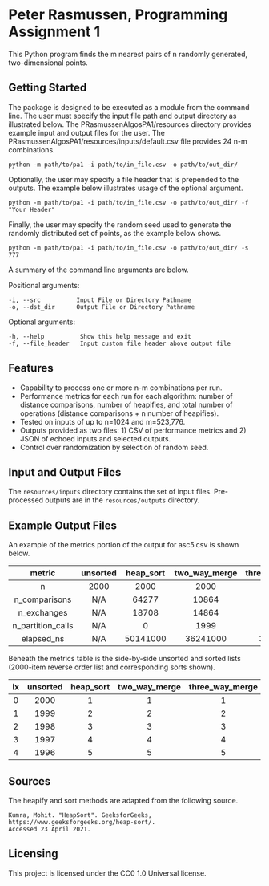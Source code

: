 # Peter Rasmussen, Programming Assignment 1

This Python program finds the m nearest pairs of n randomly generated, two-dimensional points.

## Getting Started

The package is designed to be executed as a module from the command line. The user must specify the
input file path and output directory as illustrated below. The PRasmussenAlgosPA1/resources
directory provides example input and output files for the user. The
PRasmussenAlgosPA1/resources/inputs/default.csv file provides 24 n-m combinations.

```shell
python -m path/to/pa1 -i path/to/in_file.csv -o path/to/out_dir/ 
```

Optionally, the user may specify a file header that is prepended to the outputs. The example below
illustrates usage of the optional argument.

```shell
python -m path/to/pa1 -i path/to/in_file.csv -o path/to/out_dir/ -f "Your Header"
```

Finally, the user may specify the random seed used to generate the randomly distributed set of
points, as the example below shows.

```shell
python -m path/to/pa1 -i path/to/in_file.csv -o path/to/out_dir/ -s 777
```

A summary of the command line arguments are below.

Positional arguments:

    -i, --src          Input File or Directory Pathname
    -o, --dst_dir      Output File or Directory Pathname

Optional arguments:

    -h, --help          Show this help message and exit
    -f, --file_header   Input custom file header above output file

## Features

* Capability to process one or more n-m combinations per run.
* Performance metrics for each run for each algorithm: number of distance comparisons, number of
  heapifies, and total number of operations (distance comparisons + n number of heapifies).
* Tested on inputs of up to n=1024 and m=523,776.
* Outputs provided as two files: 1) CSV of performance metrics and 2) JSON of echoed inputs and
  selected outputs.
* Control over randomization by selection of random seed.

## Input and Output Files

The ```resources/inputs``` directory contains the set of input files. Pre-processed outputs are in
the ```resources/outputs``` directory.

## Example Output Files

An example of the metrics portion of the output for asc5.csv is shown below.

**metric**|**unsorted**|**heap\_sort**|**two\_way\_merge**|**three\_way\_merge**|**four\_way\_merge**|**natural\_merge**
:-----:|:-----:|:-----:|:-----:|:-----:|:-----:|:-----:
n|2000|2000|2000|2000|2000|2000
n\_comparisons|N/A|64277|10864|31060|47704|10864
n\_exchanges|N/A|18708|14864|12162|11107|14864
n\_partition\_calls|N/A|0|1999|1999|1999|2000
elapsed\_ns|N/A|50141000|36241000|31427000|27518000|36522000


Beneath the metrics table is the side-by-side unsorted and sorted lists (2000-item reverse order
list and corresponding sorts shown).

**ix**|**unsorted**|**heap\_sort**|**two\_way\_merge**|**three\_way\_merge**|**four\_way\_merge**|**natural\_merge**
:-----:|:-----:|:-----:|:-----:|:-----:|:-----:|:-----:
0|2000|1|1|1|1|1
1|1999|2|2|2|2|2
2|1998|3|3|3|3|3
3|1997|4|4|4|4|4
4|1996|5|5|5|5|5

## Sources

The heapify and sort methods are adapted from the following source.
    
    Kumra, Mohit. "HeapSort". GeeksforGeeks, https://www.geeksforgeeks.org/heap-sort/.
    Accessed 23 April 2021.


## Licensing

This project is licensed under the CC0 1.0 Universal license.

